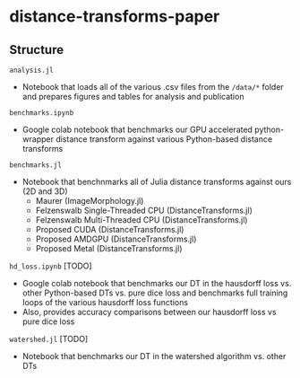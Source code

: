 # distance-transforms-paper

## Structure
`analysis.jl`
- Notebook that loads all of the various .csv files from the `/data/*` folder and prepares figures and tables for analysis and publication

`benchmarks.ipynb`
- Google colab notebook that benchmarks our GPU accelerated python-wrapper distance transform against various Python-based distance transforms

`benchmarks.jl`
- Notebook that benchnmarks all of Julia distance transforms against ours (2D and 3D)
  - Maurer (ImageMorphology.jl)
  - Felzenswalb Single-Threaded CPU (DistanceTransforms.jl)
  - Felzenswalb Multi-Threaded CPU (DistanceTransforms.jl)
  - Proposed CUDA (DistanceTransforms.jl)
  - Proposed AMDGPU (DistanceTransforms.jl)
  - Proposed Metal (DistanceTransforms.jl)

`hd_loss.ipynb` [TODO]
- Google colab notebook that benchmarks our DT in the hausdorff loss vs. other Python-based DTs vs. pure dice loss and benchmarks full training loops of the various hausdorff loss functions
- Also, provides accuracy comparisons between our hausdorff loss vs pure dice loss

`watershed.jl` [TODO]
- Notebook that benchmarks our DT in the watershed algorithm vs. other DTs

